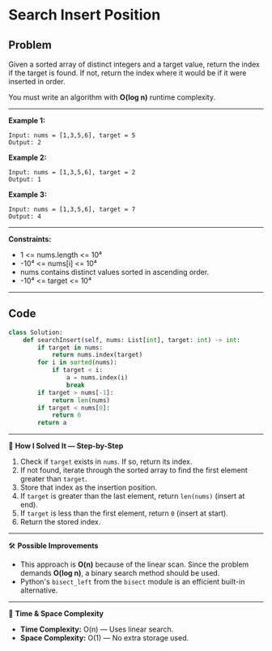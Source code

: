 # Search Insert Position

## Problem
Given a sorted array of distinct integers and a target value, return the index if the target is found. If not, return the index where it would be if it were inserted in order.  

You must write an algorithm with **O(log n)** runtime complexity.

---

**Example 1:**
```
Input: nums = [1,3,5,6], target = 5
Output: 2
```

**Example 2:**
```
Input: nums = [1,3,5,6], target = 2
Output: 1
```

**Example 3:**
```
Input: nums = [1,3,5,6], target = 7
Output: 4
```

---

**Constraints:**
- 1 <= nums.length <= 10⁴
- -10⁴ <= nums[i] <= 10⁴
- nums contains distinct values sorted in ascending order.
- -10⁴ <= target <= 10⁴

---

## Code
```python
class Solution:
    def searchInsert(self, nums: List[int], target: int) -> int:
        if target in nums:
            return nums.index(target)
        for i in sorted(nums):
            if target < i:
                a = nums.index(i)
                break
        if target > nums[-1]:
            return len(nums)
        if target < nums[0]:
            return 0
        return a
```

---

🧩 **How I Solved It — Step-by-Step**  
1. Check if `target` exists in `nums`. If so, return its index.  
2. If not found, iterate through the sorted array to find the first element greater than `target`.  
3. Store that index as the insertion position.  
4. If `target` is greater than the last element, return `len(nums)` (insert at end).  
5. If `target` is less than the first element, return `0` (insert at start).  
6. Return the stored index.

---

🛠️ **Possible Improvements**  
- This approach is **O(n)** because of the linear scan. Since the problem demands **O(log n)**, a binary search method should be used.  
- Python's `bisect_left` from the `bisect` module is an efficient built-in alternative.

---

🧠 **Time & Space Complexity**  
- **Time Complexity:** O(n) — Uses linear search.  
- **Space Complexity:** O(1) — No extra storage used.

